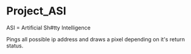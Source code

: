 # Project_ASI
ASI = Artificial Sh#tty Intelligence

Pings all possible ip address and draws a pixel depending on it's return status.

